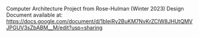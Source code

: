 Computer Architecture Project from Rose-Hulman (Winter 2023)
Design Document available at: https://docs.google.com/document/d/1bIejRy2BuKM7NvKrZCIW8JHUtQMVJPGUV3sZbABM__M/edit?usp=sharing
